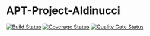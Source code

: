 # APT-Project-Aldinucci

[![Build Status](https://travis-ci.com/Predictabowl/APT-Project-Aldinucci.svg?branch=master)](https://travis-ci.com/Predictabowl/APT-Project-Aldinucci)
[![Coverage Status](https://coveralls.io/repos/github/Predictabowl/APT-Project-Aldinucci/badge.svg?branch=master)](https://coveralls.io/github/Predictabowl/APT-Project-Aldinucci?branch=master)
[![Quality Gate Status](https://sonarcloud.io/api/project_badges/measure?project=Predictabowl_APT-Project-Aldinucci&metric=alert_status)](https://sonarcloud.io/dashboard?id=Predictabowl_APT-Project-Aldinucci)
